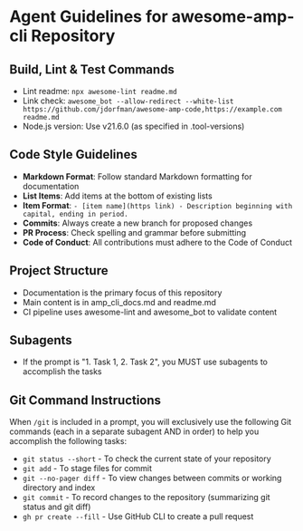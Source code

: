 # Agent Guidelines for awesome-amp-cli Repository

## Build, Lint & Test Commands
- Lint readme: `npx awesome-lint readme.md`
- Link check: `awesome_bot --allow-redirect --white-list https://github.com/jdorfman/awesome-amp-code,https://example.com readme.md`
- Node.js version: Use v21.6.0 (as specified in .tool-versions)

## Code Style Guidelines
- **Markdown Format**: Follow standard Markdown formatting for documentation
- **List Items**: Add items at the bottom of existing lists
- **Item Format**: `- [item name](https link) - Description beginning with capital, ending in period.`
- **Commits**: Always create a new branch for proposed changes
- **PR Process**: Check spelling and grammar before submitting
- **Code of Conduct**: All contributions must adhere to the Code of Conduct

## Project Structure
- Documentation is the primary focus of this repository
- Main content is in amp_cli_docs.md and readme.md
- CI pipeline uses awesome-lint and awesome_bot to validate content

## Subagents
- If the prompt is "1. Task 1, 2. Task 2", you MUST use subagents to accomplish the tasks

## Git Command Instructions

When `/git` is included in a prompt, you will exclusively use the following Git commands (each in a separate subagent AND in order) to help you accomplish the following tasks:

- `git status --short` - To check the current state of your repository
- `git add` - To stage files for commit
- `git --no-pager diff` - To view changes between commits or working directory and index
- `git commit` - To record changes to the repository (summarizing git status and git diff)
- `gh pr create --fill` - Use GitHub CLI to create a pull request
